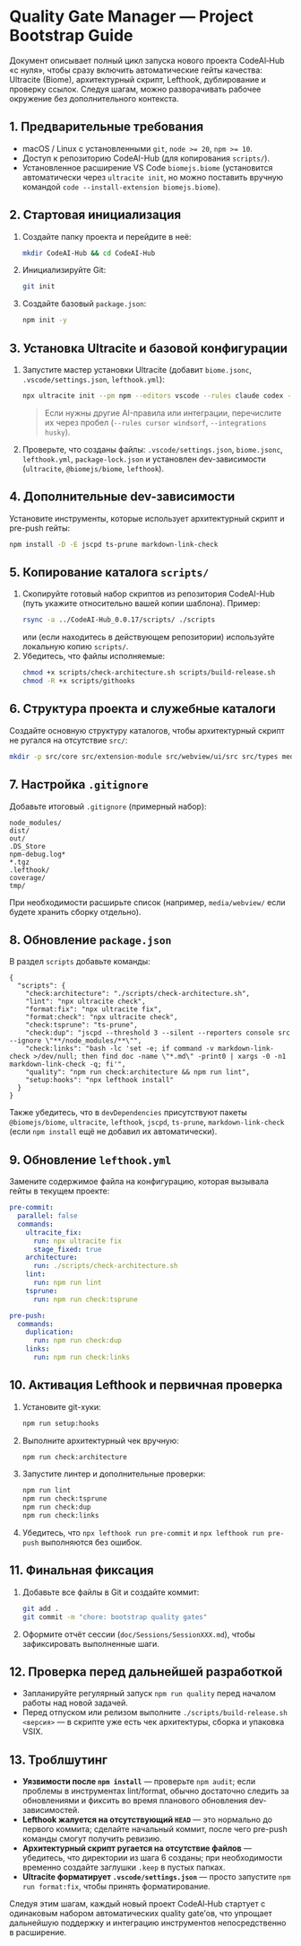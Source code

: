 # Quality Gate Manager — Project Bootstrap Guide

Документ описывает полный цикл запуска нового проекта CodeAI‑Hub «с нуля», чтобы сразу включить автоматические гейты качества: Ultracite (Biome), архитектурный скрипт, Lefthook, дублирование и проверку ссылок. Следуя шагам, можно разворачивать рабочее окружение без дополнительного контекста.

## 1. Предварительные требования
- macOS / Linux с установленными `git`, `node >= 20`, `npm >= 10`.
- Доступ к репозиторию CodeAI-Hub (для копирования `scripts/`).
- Установленное расширение VS Code `biomejs.biome` (установится автоматически через `ultracite init`, но можно поставить вручную командой `code --install-extension biomejs.biome`).

## 2. Стартовая инициализация
1. Создайте папку проекта и перейдите в неё:
   ```bash
   mkdir CodeAI-Hub && cd CodeAI-Hub
   ```
2. Инициализируйте Git:
   ```bash
   git init
   ```
3. Создайте базовый `package.json`:
   ```bash
   npm init -y
   ```

## 3. Установка Ultracite и базовой конфигурации
1. Запустите мастер установки Ultracite (добавит `biome.jsonc`, `.vscode/settings.json`, `lefthook.yml`):
   ```bash
   npx ultracite init --pm npm --editors vscode --rules claude codex --integrations lefthook
   ```
   > Если нужны другие AI-правила или интеграции, перечислите их через пробел (`--rules cursor windsorf`, `--integrations husky`).
2. Проверьте, что созданы файлы: `.vscode/settings.json`, `biome.jsonc`, `lefthook.yml`, `package-lock.json` и установлен dev-зависимости (`ultracite`, `@biomejs/biome`, `lefthook`).

## 4. Дополнительные dev-зависимости
Установите инструменты, которые использует архитектурный скрипт и pre-push гейты:
```bash
npm install -D -E jscpd ts-prune markdown-link-check
```

## 5. Копирование каталога `scripts/`
1. Скопируйте готовый набор скриптов из репозитория CodeAI-Hub (путь укажите относительно вашей копии шаблона). Пример:
   ```bash
   rsync -a ../CodeAI-Hub_0.0.17/scripts/ ./scripts
   ```
   или (если находитесь в действующем репозитории) используйте локальную копию `scripts/`.
2. Убедитесь, что файлы исполняемые:
   ```bash
   chmod +x scripts/check-architecture.sh scripts/build-release.sh
   chmod -R +x scripts/githooks
   ```

## 6. Структура проекта и служебные каталоги
Создайте основную структуру каталогов, чтобы архитектурный скрипт не ругался на отсутствие `src/`:
```bash
mkdir -p src/core src/extension-module src/webview/ui/src src/types media
```

## 7. Настройка `.gitignore`
Добавьте итоговый `.gitignore` (примерный набор):
```text
node_modules/
dist/
out/
.DS_Store
npm-debug.log*
*.tgz
.lefthook/
coverage/
tmp/
```
При необходимости расширьте список (например, `media/webview/` если будете хранить сборку отдельно).

## 8. Обновление `package.json`
В раздел `scripts` добавьте команды:
```jsonc
{
  "scripts": {
    "check:architecture": "./scripts/check-architecture.sh",
    "lint": "npx ultracite check",
    "format:fix": "npx ultracite fix",
    "format:check": "npx ultracite check",
    "check:tsprune": "ts-prune",
    "check:dup": "jscpd --threshold 3 --silent --reporters console src --ignore \"**/node_modules/**\"",
    "check:links": "bash -lc 'set -e; if command -v markdown-link-check >/dev/null; then find doc -name \"*.md\" -print0 | xargs -0 -n1 markdown-link-check -q; fi'",
    "quality": "npm run check:architecture && npm run lint",
    "setup:hooks": "npx lefthook install"
  }
}
```
Также убедитесь, что в `devDependencies` присутствуют пакеты `@biomejs/biome`, `ultracite`, `lefthook`, `jscpd`, `ts-prune`, `markdown-link-check` (если `npm install` ещё не добавил их автоматически).

## 9. Обновление `lefthook.yml`
Замените содержимое файла на конфигурацию, которая вызывала гейты в текущем проекте:
```yaml
pre-commit:
  parallel: false
  commands:
    ultracite_fix:
      run: npx ultracite fix
      stage_fixed: true
    architecture:
      run: ./scripts/check-architecture.sh
    lint:
      run: npm run lint
    tsprune:
      run: npm run check:tsprune

pre-push:
  commands:
    duplication:
      run: npm run check:dup
    links:
      run: npm run check:links
```

## 10. Активация Lefthook и первичная проверка
1. Установите git-хуки:
   ```bash
   npm run setup:hooks
   ```
2. Выполните архитектурный чек вручную:
   ```bash
   npm run check:architecture
   ```
3. Запустите линтер и дополнительные проверки:
   ```bash
   npm run lint
   npm run check:tsprune
   npm run check:dup
   npm run check:links
   ```
4. Убедитесь, что `npx lefthook run pre-commit` и `npx lefthook run pre-push` выполняются без ошибок.

## 11. Финальная фиксация
1. Добавьте все файлы в Git и создайте коммит:
   ```bash
   git add .
   git commit -m "chore: bootstrap quality gates"
   ```
2. Оформите отчёт сессии (`doc/Sessions/SessionXXX.md`), чтобы зафиксировать выполненные шаги.

## 12. Проверка перед дальнейшей разработкой
- Запланируйте регулярный запуск `npm run quality` перед началом работы над новой задачей.
- Перед отпуском или релизом выполните `./scripts/build-release.sh <версия>` — в скрипте уже есть чек архитектуры, сборка и упаковка VSIX.

## 13. Троблшутинг
- **Уязвимости после `npm install`** — проверьте `npm audit`; если проблемы в инструментах lint/format, обычно достаточно следить за обновлениями и фиксить во время планового обновления dev-зависимостей.
- **Lefthook жалуется на отсутствующий `HEAD`** — это нормально до первого коммита; сделайте начальный коммит, после чего pre-push команды смогут получить ревизию.
- **Архитектурный скрипт ругается на отсутствие файлов** — убедитесь, что директории из шага 6 созданы; при необходимости временно создайте заглушки `.keep` в пустых папках.
- **Ultracite форматирует `.vscode/settings.json`** — просто запустите `npm run format:fix`, чтобы принять форматирование.

Следуя этим шагам, каждый новый проект CodeAI‑Hub стартует с одинаковым набором автоматических quality gate’ов, что упрощает дальнейшую поддержку и интеграцию инструментов непосредственно в расширение.
